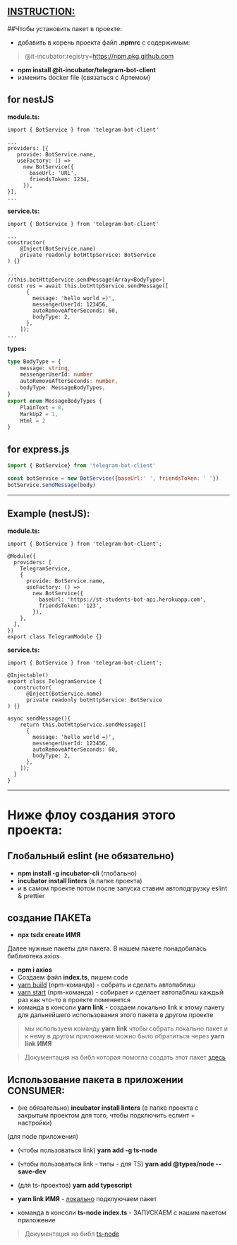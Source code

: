 ## <u>INSTRUCTION:</u>
##Чтобы установить пакет в проекте:
- добавить в корень проекта файл <b>.npmrc</b> c содержимым:
>@it-incubator:registry=https://npm.pkg.github.com

- <b>npm install @it-incubator/telegram-bot-client</b>
- изменить docker file (связаться с Артемом)

## for nestJS

<b>module.ts:</b>
```JS
import { BotService } from 'telegram-bot-client'

...
providers: [{
   provide: BotService.name,
   useFactory: () => 
     new BotService({
       baseUrl: 'URL',
       friendsToken: 1234,
     }),
}],
...
```
<b>service.ts:</b>
```JS
import { BotService } from 'telegram-bot-client'

...
constructor(
    @Inject(BotService.name)
    private readonly botHttpService: BotService
) {}

...
//this.botHttpService.sendMessage(Array<BodyType>)
const res = await this.botHttpService.sendMessage([
      {
        message: 'hello world =)',
        messengerUserId: 123456,
        autoRemoveAfterSeconds: 60,
        bodyType: 2,
      },
    ]);
...
```
<b>types:</b>
```TypeScript
type BodyType = {
    message: string,
    messengerUserId: number
    autoRemoveAfterSeconds: number,
    bodyType: MessageBodyTypes,
}
export enum MessageBodyTypes {
    PlainText = 0,
    MarkUp2 = 1,
    Html = 2
}
```
## for express.js

```JavaScript
import { BotService} from 'telegram-bot-client'

const botService = new BotService({baseUrl:' ', friendsToken: ' '})
botService.sendMessage(body)
```
***

## Example (nestJS):
<b>module.ts:</b>
```JS
import { BotService } from 'telegram-bot-client';

@Module({
  providers: [
    TelegramService,
    {
      provide: BotService.name,
      useFactory: () =>
        new BotService({
          baseUrl: 'https://st-students-bot-api.herokuapp.com',
          friendsToken: '123',
        }),
    },
  ],
})
export class TelegramModule {}
```
<b>service.ts:</b>
```JS
import { BotService } from 'telegram-bot-client';

@Injectable()
export class TelegramService {
  constructor(
      @Inject(BotService.name)
      private readonly botHttpService: BotService
) {}

async sendMessage(){
    return this.botHttpService.sendMessage([
      {
        message: 'hello world =)',
        messengerUserId: 123456,
        autoRemoveAfterSeconds: 60,
        bodyType: 2,
      },
    ]);
  }
}

```
***
# Ниже флоу создания этого проекта:

## Глобальный eslint (не обязательно)
- <b>npm install -g incubator-cli</b> (глобально)
- <b>incubator install linters</b> (в папке проекта)
- и в самом проекте потом после запуска ставим автоподгрузку eslint & prettier


## создание ПАКЕТа
- <b>npx tsdx create ИМЯ</b>

Далее нужные пакеты для пакета. В нашем пакете понадобилась библиотека axios
- <b>npm i axios</b>
- Создаем файл <b>index.ts</b>, пишем code
- <u>yarn build</u> (npm-команда) - собрать и сделать автопаблиш
- <u>yarn start</u> (npm-команда) - собирает и сделает автопаблиш каждый раз как что-то в проекте поменяется
- команда в консоли <b>yarn link</b> - создаем локально link к этому пакету для дальнейшего использования этого
  пакета в другом проекте

> мы используем команду <b>yarn link</b> чтобы собрать локально пакет и к нему в другом приложении можно было обратиться через <b>yarn link ИМЯ</b>

> Документация на библ которая помогла создать этот пакет [здесь](https://tsdx.io)
## Использование пакета в приложении CONSUMER:

- (не обязательно) <b>incubator install linters</b>
  (в папке проекта с закрытым проектом для того, чтобы подключить еслинт + настройки)

(для node приложения)
- (чтобы пользоваться link) <b>yarn add -g ts-node</b>
- (чтобы пользоваться link - типы - для TS) <b>yarn add  @types/node --save-dev</b>
- (для ts-проектов) <b>yarn add typescript</b>


- <b>yarn link ИМЯ</b> - <u>локально</u> подклуючаем пакет
- команда в консоли <b>ts-node index.ts</b> - ЗАПУСКАЕМ с нашим пакетом приложение

> Документация на библ [ts-node](https://www.npmjs.com/package/ts-node)

